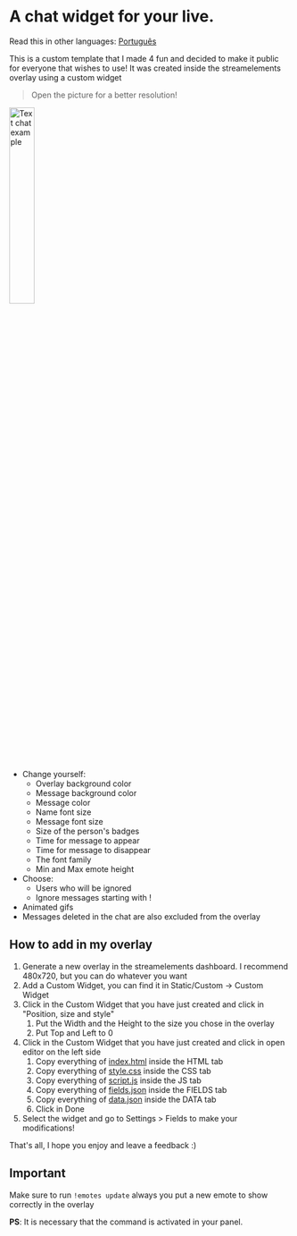 # A chat widget for your live.
 
Read this in other languages: [Português](./Readme.pt.md)

This is a custom template that I made 4 fun and decided to make it public for everyone that wishes to use!
It was created inside the streamelements overlay using a custom widget

> Open the picture for a better resolution!
<img width="30%" alt="Text chat example" title="Text chat example" src="https://i.ibb.co/3hVmtrV/Screenshot-2022-01-04-at-20-54-55-Stream-Elements-The-ultimate-tools-for-live-streaming.png"/>





+ Change yourself:
     + Overlay background color
     + Message background color
     + Message color
     + Name font size
     + Message font size
     + Size of the person's badges
     + Time for message to appear
     + Time for message to disappear
     + The font family
     + Min and Max emote height
+ Choose:
     + Users who will be ignored
     + Ignore messages starting with !
+ Animated gifs
+ Messages deleted in the chat are also excluded from the overlay

## How to add in my overlay

1. Generate a new overlay in the streamelements dashboard. I recommend 480x720, but you can do whatever you want
2. Add a Custom Widget, you can find it in Static/Custom -> Custom Widget
3. Click in the Custom Widget that you have just created and click in "Position, size and style"
    1. Put the Width and the Height to the size you chose in the overlay
    2. Put Top and Left to 0   
4. Click in the Custom Widget that you have just created and click in open editor on the left side
    1. Copy everything of [index.html](./index.html) inside the HTML tab
    2. Copy everything of [style.css](./style.css) inside the CSS tab
    3. Copy everything of [script.js](./script.js) inside the JS tab
    4. Copy everything of [fields.json](./fields.json) inside the FIELDS tab
    5. Copy everything of [data.json](./data.json) inside the DATA tab
    6. Click in Done
5.  Select the widget and go to Settings > Fields to make your modifications!

That's all, I hope you enjoy and leave a feedback :)

## Important
Make sure to run `!emotes update` always you put a new emote to show correctly in the overlay

**PS**: It is necessary that the command is activated in your panel.